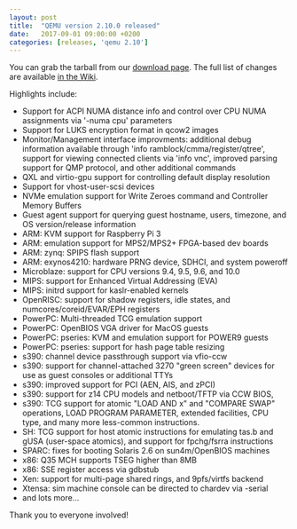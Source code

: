 ```yaml
---
layout: post
title:  "QEMU version 2.10.0 released"
date:   2017-09-01 09:00:00 +0200
categories: [releases, 'qemu 2.10']
---
```

You can grab the tarball from our
[download page](http://www.qemu.org/download/#source).
The full list of changes are available
[in the Wiki](http://wiki.qemu.org/ChangeLog/2.10).

Highlights include:
 * Support for ACPI NUMA distance info and control over CPU NUMA
   assignments via '-numa cpu' parameters
 * Support for LUKS encryption format in qcow2 images
 * Monitor/Management interface improvments: additional debug
   information available through 'info ramblock/cmma/register/qtree',
   support for viewing connected clients via 'info vnc', improved
   parsing support for QMP protocol, and other additional commands
 * QXL and virtio-gpu support for controlling default display resolution
 * Support for vhost-user-scsi devices
 * NVMe emulation support for Write Zeroes command and Controller
   Memory Buffers
 * Guest agent support for querying guest hostname, users, timezone, and
   OS version/release information
 * ARM: KVM support for Raspberry Pi 3
 * ARM: emulation support for MPS2/MPS2+ FPGA-based dev boards
 * ARM: zynq: SPIPS flash support
 * ARM: exynos4210: hardware PRNG device, SDHCI, and system poweroff
 * Microblaze: support for CPU versions 9.4, 9.5, 9.6, and 10.0
 * MIPS: support for Enhanced Virtual Addressing (EVA)
 * MIPS: initrd support for kaslr-enabled kernels
 * OpenRISC: support for shadow registers, idle states, and
   numcores/coreid/EVAR/EPH registers
 * PowerPC: Multi-threaded TCG emulation support
 * PowerPC: OpenBIOS VGA driver for MacOS guests
 * PowerPC: pseries: KVM and emulation support for POWER9 guests
 * PowerPC: pseries: support for hash page table resizing
 * s390: channel device passthrough support via vfio-ccw
 * s390: support for channel-attached 3270 "green screen" devices for
   use as guest consoles or additional TTYs
 * s390: improved support for PCI (AEN, AIS, and zPCI)
 * s390: support for z14 CPU models and netboot/TFTP via CCW BIOS, 
 * s390: TCG support for atomic "LOAD AND x" and "COMPARE SWAP"
   operations, LOAD PROGRAM PARAMETER, extended facilities, CPU type,
   and many more less-common instructions.
 * SH: TCG support for host atomic instructions for emulating tas.b and
   gUSA (user-space atomics), and support for fpchg/fsrra instructions
 * SPARC: fixes for booting Solaris 2.6 on sun4m/OpenBIOS machines
 * x86: Q35 MCH supports TSEG higher than 8MB
 * x86: SSE register access via gdbstub
 * Xen: support for multi-page shared rings, and 9pfs/virtfs backend
 * Xtensa: sim machine console can be directed to chardev via -serial
 * and lots more...

Thank you to everyone involved!
